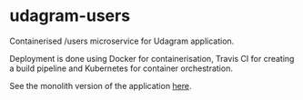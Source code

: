 # udagram-users
Containerised /users microservice for Udagram application.

Deployment is done using Docker for containerisation, Travis CI for creating a build pipeline and Kubernetes for container orchestration.

See the monolith version of the application [here](https://github.com/davictor24/microservices-nd9990).
